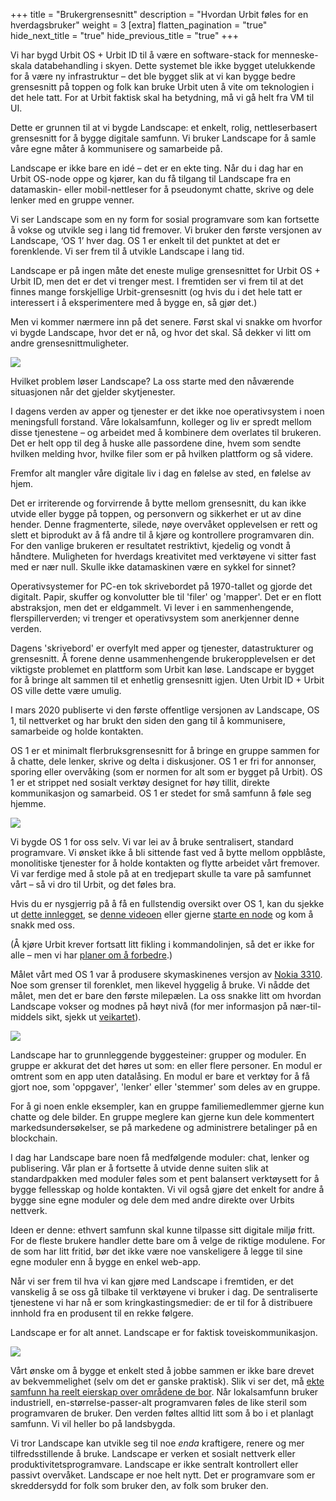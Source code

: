 +++
title = "Brukergrensesnitt"
description = "Hvordan Urbit føles for en hverdagsbruker"
weight = 3
[extra]
flatten_pagination = "true"
hide_next_title = "true"
hide_previous_title = "true"
+++

Vi har bygd Urbit OS + Urbit ID til å være en software-stack for menneske-skala databehandling i skyen. Dette systemet ble ikke bygget utelukkende for å være ny infrastruktur – det ble bygget slik at vi kan bygge bedre grensesnitt på toppen og folk kan bruke Urbit uten å vite om teknologien i det hele tatt. For at Urbit faktisk skal ha betydning, må vi gå helt fra VM til UI.

Dette er grunnen til at vi bygde Landscape: et enkelt, rolig, nettleserbasert grensesnitt for å bygge digitale samfunn. Vi bruker Landscape for å samle våre egne måter å kommunisere og samarbeide på.

Landscape er ikke bare en idé – det er en ekte ting. Når du i dag har en Urbit OS-node oppe og kjører, kan du få tilgang til Landscape fra en datamaskin- eller mobil-nettleser for å pseudonymt chatte, skrive og dele lenker med en gruppe venner.

Vi ser Landscape som en ny form for sosial programvare som kan fortsette å vokse og utvikle seg i lang tid fremover. Vi bruker den første versjonen av Landscape, ‘OS 1’ hver dag. OS 1 er enkelt til det punktet at det er forenklende. Vi ser frem til å utvikle Landscape i lang tid.

Landscape er på ingen måte det eneste mulige grensesnittet for Urbit OS + Urbit ID, men det er det vi trenger mest. I fremtiden ser vi frem til at det finnes mange forskjellige Urbit-grensesnitt (og hvis du i det hele tatt er interessert i å eksperimentere med å bygge en, så gjør det.)

Men vi kommer nærmere inn på det senere. Først skal vi snakke om hvorfor vi bygde Landscape, hvor det er nå, og hvor det skal. Så dekker vi litt om andre grensesnittmuligheter.


<img class="" src="https://media.urbit.org/site/understanding-urbit/project-history/uu-osn-1.svg">

Hvilket problem løser Landscape? La oss starte med den nåværende situasjonen når det gjelder skytjenester.

I dagens verden av apper og tjenester er det ikke noe operativsystem i noen meningsfull forstand. Våre lokalsamfunn, kolleger og liv er spredt mellom disse tjenestene – og arbeidet med å kombinere dem overlates til brukeren. Det er helt opp til deg å huske alle passordene dine, hvem som sendte hvilken melding hvor, hvilke filer som er på hvilken plattform og så videre.

Fremfor alt mangler våre digitale liv i dag en følelse av sted, en følelse av hjem.

Det er irriterende og forvirrende å bytte mellom grensesnitt, du kan ikke utvide eller bygge på toppen, og personvern og sikkerhet er ut av dine hender. Denne fragmenterte, silede, nøye overvåket opplevelsen er rett og slett et biprodukt av å få andre til å kjøre og kontrollere programvaren din. For den vanlige brukeren er resultatet restriktivt, kjedelig og vondt å håndtere. Muligheten for hverdags kreativitet med verktøyene vi sitter fast med er nær null. Skulle ikke datamaskinen være en sykkel for sinnet?

Operativsystemer for PC-en tok skrivebordet på 1970-tallet og gjorde det digitalt. Papir, skuffer og konvolutter ble til 'filer' og 'mapper'. Det er en flott abstraksjon, men det er eldgammelt. Vi lever i en sammenhengende, flerspillerverden; vi trenger et operativsystem som anerkjenner denne verden.

Dagens 'skrivebord' er overfylt med apper og tjenester, datastrukturer og grensesnitt. Å forene denne usammenhengende brukeropplevelsen er det viktigste problemet en plattform som Urbit kan løse. Landscape er bygget for å bringe alt sammen til et enhetlig grensesnitt igjen. Uten Urbit ID + Urbit OS ville dette være umulig.

I mars 2020 publiserte vi den første offentlige versjonen av Landscape, OS 1, til nettverket og har brukt den siden den gang til å kommunisere, samarbeide og holde kontakten.

OS 1 er et minimalt flerbruksgrensesnitt for å bringe en gruppe sammen for å chatte, dele lenker, skrive og delta i diskusjoner. OS 1 er fri for annonser, sporing eller overvåking (som er normen for alt som er bygget på Urbit). OS 1 er et strippet ned sosialt verktøy designet for høy tillit, direkte kommunikasjon og samarbeid. OS 1 er stedet for små samfunn å føle seg hjemme.

<img class="ba" src="https://storage.googleapis.com/media.urbit.org/site/understanding-urbit/uu-interface-3.png">

Vi bygde OS 1 for oss selv. Vi var lei av å bruke sentralisert, standard programvare. Vi ønsket ikke å bli sittende fast ved å bytte mellom oppblåste, monolitiske tjenester for å holde kontakten og flytte arbeidet vårt fremover. Vi var ferdige med å stole på at en tredjepart skulle ta vare på samfunnet vårt – så vi dro til Urbit, og det føles bra.

Hvis du er nysgjerrig på å få en fullstendig oversikt over OS 1, kan du sjekke ut [dette innlegget](https://urbit.org/blog/introducing-os1/), se [denne videoen](https://www.youtube.com/watch?v=71ViyftPkGk&feature=youtu.be&t=3963) eller gjerne [starte en node](@/getting-started/_index.md#comet) og kom å snakk med oss.

(Å kjøre Urbit krever fortsatt litt fikling i kommandolinjen, så det er ikke for alle – men vi har [planer om å forbedre](https://urbit.org/blog/providers/).)

Målet vårt med OS 1 var å produsere skymaskinenes versjon av [Nokia 3310](https://en.wikipedia.org/wiki/Nokia_3310). Noe som grenser til forenklet, men likevel hyggelig å bruke. Vi nådde det målet, men det er bare den første milepælen. La oss snakke litt om hvordan Landscape vokser og modnes på høyt nivå (for mer informasjon på nær-til-middels sikt, sjekk ut [veikartet](https://urbit.org/understanding-urbit/roadmap/)).

<img class="ba" src="https://storage.googleapis.com/media.urbit.org/site/understanding-urbit/uu-interface-4.png">

Landscape har to grunnleggende byggesteiner: grupper og moduler. En gruppe er akkurat det det høres ut som: en eller flere personer. En modul er omtrent som en app uten datalåsing. En modul er bare et verktøy for å få gjort noe, som 'oppgaver', 'lenker' eller 'stemmer' som deles av en gruppe.

For å gi noen enkle eksempler, kan en gruppe familiemedlemmer gjerne kun chatte og dele bilder. En gruppe meglere kan gjerne kun dele kommentert markedsundersøkelser, se på markedene og administrere betalinger på en blockchain.

I dag har Landscape bare noen få medfølgende moduler: chat, lenker og publisering. Vår plan er å fortsette å utvide denne suiten slik at standardpakken med moduler føles som et pent balansert verktøysett for å bygge fellesskap og holde kontakten. Vi vil også gjøre det enkelt for andre å bygge sine egne moduler og dele dem med andre direkte over Urbits nettverk.

Ideen er denne: ethvert samfunn skal kunne tilpasse sitt digitale miljø fritt. For de fleste brukere handler dette bare om å velge de riktige modulene. For de som har litt fritid, bør det ikke være noe vanskeligere å legge til sine egne moduler enn å bygge en enkel web-app.

Når vi ser frem til hva vi kan gjøre med Landscape i fremtiden, er det vanskelig å se oss gå tilbake til verktøyene vi bruker i dag. De sentraliserte tjenestene vi har nå er som kringkastingsmedier: de er til for å distribuere innhold fra en produsent til en rekke følgere.

Landscape er for alt annet. Landscape er for faktisk toveiskommunikasjon.

<img class="ba" src="https://media.urbit.org/site/understanding-urbit/your-last-computer/your-last-computer-waves%402x.png">

Vårt ønske om å bygge et enkelt sted å jobbe sammen er ikke bare drevet av bekvemmelighet (selv om det er ganske praktisk). Slik vi ser det, må [ekte samfunn ha reelt eierskap over områdene de bor](https://urbit.org/blog/urbit-is-for-communities/). Når lokalsamfunn bruker industriell, en-størrelse-passer-alt programvaren føles de like steril som programvaren de bruker. Den verden føltes alltid litt som å bo i et planlagt samfunn. Vi vil heller bo på landsbygda.

Vi tror Landscape kan utvikle seg til noe *enda* kraftigere, renere og mer tilfredsstillende å bruke. Landscape er verken et sosialt nettverk eller produktivitetsprogramvare. Landscape er ikke sentralt kontrollert eller passivt overvåket. Landscape er noe helt nytt. Det er programvare som er skreddersydd for folk som bruker den, av folk som bruker den.

